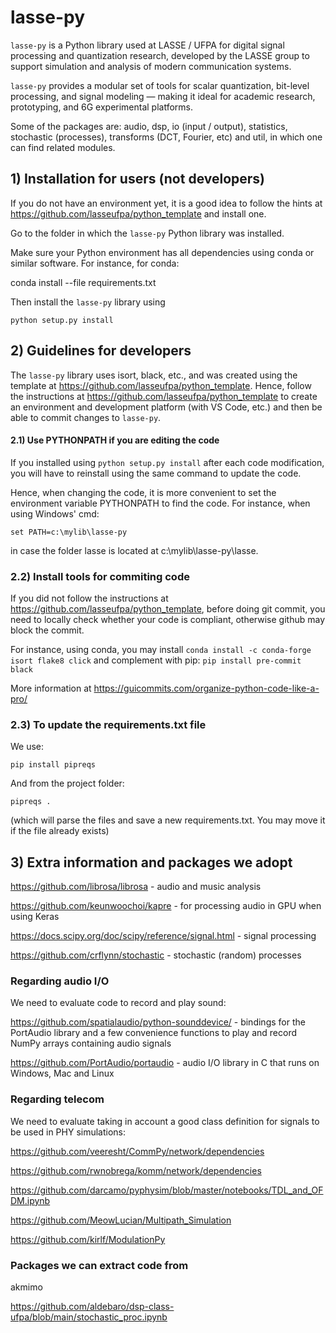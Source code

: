 # lasse-py

`lasse-py` is a Python library used at LASSE / UFPA for digital signal processing and quantization research, developed by the LASSE group to support simulation and analysis of modern communication systems.

`lasse-py` provides a modular set of tools for scalar quantization, bit-level processing, and signal modeling — making it ideal for academic research, prototyping, and 6G experimental platforms.

Some of the packages are: audio, dsp, io (input / output), statistics, stochastic (processes), transforms (DCT, Fourier, etc) and util, in which one can find related modules.

## 1) Installation for users (not developers)

If you do not have an environment yet, it is a good idea to follow the hints at https://github.com/lasseufpa/python_template and install one.

Go to the folder in which the `lasse-py` Python library was installed.

Make sure your Python environment has all dependencies using conda or similar software. For instance, for conda:

conda install --file requirements.txt

Then install the `lasse-py` library using

``python setup.py install``

## 2) Guidelines for developers

The `lasse-py` library uses isort, black, etc., and was created using the template at
https://github.com/lasseufpa/python_template. Hence, follow the instructions at https://github.com/lasseufpa/python_template to create an environment and development platform (with VS Code, etc.) and then be able to commit changes to `lasse-py`.

#### 2.1) Use PYTHONPATH if you are editing the code

If you installed using
``python setup.py install``
after each code modification, you will have to reinstall using the same command to update the code.

Hence, when changing the code, it is more convenient to set the environment variable PYTHONPATH to find the code.
For instance, when using Windows' cmd:

``set PATH=c:\mylib\lasse-py``

in case the folder lasse is located at c:\mylib\lasse-py\lasse.

### 2.2) Install tools for commiting code

If you did not follow the instructions at https://github.com/lasseufpa/python_template, before doing git commit, you need to locally check whether your code is compliant, otherwise github may block the commit.

For instance, using conda, you may install
``conda install -c conda-forge isort flake8 click``
and complement with pip:
``pip install pre-commit black``

More information at 
https://guicommits.com/organize-python-code-like-a-pro/

### 2.3) To update the requirements.txt file 

We use:

``pip install pipreqs``

And from the project folder:

``pipreqs .``

(which will parse the files and save a new requirements.txt. You may move it if the file already exists)

## 3) Extra information and packages we adopt

https://github.com/librosa/librosa - audio and music analysis

https://github.com/keunwoochoi/kapre - for processing audio in GPU when using Keras

https://docs.scipy.org/doc/scipy/reference/signal.html - signal processing

https://github.com/crflynn/stochastic - stochastic (random) processes

### Regarding audio I/O

We need to evaluate code to record and play sound:

https://github.com/spatialaudio/python-sounddevice/ - bindings for the PortAudio library and a few convenience functions to play and record NumPy arrays containing audio signals

https://github.com/PortAudio/portaudio - audio I/O library in C that runs on Windows, Mac and Linux

### Regarding telecom

We need to evaluate taking in account a good class definition for signals to be used in PHY simulations:

https://github.com/veeresht/CommPy/network/dependencies

https://github.com/rwnobrega/komm/network/dependencies

https://github.com/darcamo/pyphysim/blob/master/notebooks/TDL_and_OFDM.ipynb

https://github.com/MeowLucian/Multipath_Simulation

https://github.com/kirlf/ModulationPy

### Packages we can extract code from

akmimo

https://github.com/aldebaro/dsp-class-ufpa/blob/main/stochastic_proc.ipynb

